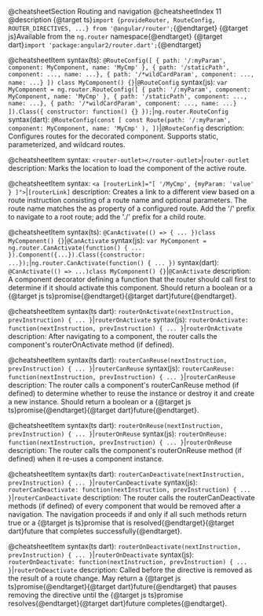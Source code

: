 @cheatsheetSection
Routing and navigation
@cheatsheetIndex 11
@description
{@target ts}`import {provideRouter, RouteConfig, ROUTER_DIRECTIVES, ...} from '@angular/router';`{@endtarget}
{@target js}Available from the `ng.router` namespace{@endtarget}
{@target dart}`import 'package:angular2/router.dart';`{@endtarget}


@cheatsheetItem
syntax(ts):
`@RouteConfig([
  { path: '/:myParam', component: MyComponent, name: 'MyCmp' },
  { path: '/staticPath', component: ..., name: ...},
  { path: '/*wildCardParam', component: ..., name: ...}
])
class MyComponent() {}`|`@RouteConfig`
syntax(js):
`var MyComponent = ng.router.RouteConfig([
  { path: '/:myParam', component: MyComponent, name: 'MyCmp' },
  { path: '/staticPath', component: ..., name: ...},
  { path: '/*wildCardParam', component: ..., name: ...}
]).Class({
  constructor: function() {}
});`|`ng.router.RouteConfig`
syntax(dart):
`@RouteConfig(const [
  const Route(path: '/:myParam', component: MyComponent, name: 'MyCmp' ),
])`|`@RouteConfig`
description:
Configures routes for the decorated component. Supports static, parameterized, and wildcard routes.


@cheatsheetItem
syntax:
`<router-outlet></router-outlet>`|`router-outlet`
description:
Marks the location to load the component of the active route.


@cheatsheetItem
syntax:
`<a [routerLink]="[ '/MyCmp', {myParam: 'value' } ]">`|`[routerLink]`
description:
Creates a link to a different view based on a route instruction consisting of a route name and optional parameters. The route name matches the as property of a configured route. Add the '/' prefix to navigate to a root route; add the './' prefix for a child route.


@cheatsheetItem
syntax(ts):
`@CanActivate(() => { ... })class MyComponent() {}`|`@CanActivate`
syntax(js):
`var MyComponent = ng.router.CanActivate(function() { ... }).Component({...}).Class({constructor: ...});`|`ng.router.CanActivate(function() { ... })`
syntax(dart):
`@CanActivate(() => ...)class MyComponent() {}`|`@CanActivate`
description:
A component decorator defining a function that the router should call first to determine if it should activate this component. Should return a boolean or a {@target js ts}promise{@endtarget}{@target dart}future{@endtarget}.


@cheatsheetItem
syntax(ts dart):
`routerOnActivate(nextInstruction, prevInstruction) { ... }`|`routerOnActivate`
syntax(js):
`routerOnActivate: function(nextInstruction, prevInstruction) { ... }`|`routerOnActivate`
description:
After navigating to a component, the router calls the component's routerOnActivate method (if defined).


@cheatsheetItem
syntax(ts dart):
`routerCanReuse(nextInstruction, prevInstruction) { ... }`|`routerCanReuse`
syntax(js):
`routerCanReuse: function(nextInstruction, prevInstruction) { ... }`|`routerCanReuse`
description:
The router calls a component's routerCanReuse method (if defined) to determine whether to reuse the instance or destroy it and create a new instance. Should return a boolean or a {@target js ts}promise{@endtarget}{@target dart}future{@endtarget}.


@cheatsheetItem
syntax(ts dart):
`routerOnReuse(nextInstruction, prevInstruction) { ... }`|`routerOnReuse`
syntax(js):
`routerOnReuse: function(nextInstruction, prevInstruction) { ... }`|`routerOnReuse`
description:
The router calls the component's routerOnReuse method (if defined) when it re-uses a component instance.


@cheatsheetItem
syntax(ts dart):
`routerCanDeactivate(nextInstruction, prevInstruction) { ... }`|`routerCanDeactivate`
syntax(js):
`routerCanDeactivate: function(nextInstruction, prevInstruction) { ... }`|`routerCanDeactivate`
description:
The router calls the routerCanDeactivate methods (if defined) of every component that would be removed after a navigation. The navigation proceeds if and only if all such methods return true or a {@target js ts}promise that is resolved{@endtarget}{@target dart}future that completes successfully{@endtarget}.


@cheatsheetItem
syntax(ts dart):
`routerOnDeactivate(nextInstruction, prevInstruction) { ... }`|`routerOnDeactivate`
syntax(js):
`routerOnDeactivate: function(nextInstruction, prevInstruction) { ... }`|`routerOnDeactivate`
description:
Called before the directive is removed as the result of a route change. May return a {@target js ts}promise{@endtarget}{@target dart}future{@endtarget} that pauses removing the directive until the {@target js ts}promise resolves{@endtarget}{@target dart}future completes{@endtarget}.
